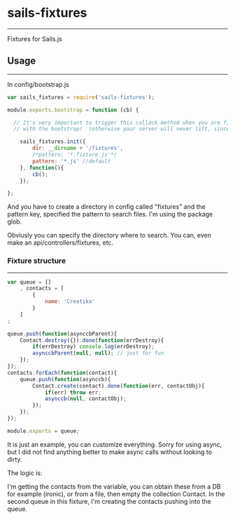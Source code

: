 # sails-fixtures
---
Fixtures for Sails.js
## Usage
---
In config/bootstrap.js
``` javascript
var sails_fixtures = require('sails-fixtures');

module.exports.bootstrap = function (cb) {

  // It's very important to trigger this callack method when you are finished 
  // with the bootstrap!  (otherwise your server will never lift, since it's waiting on the bootstrap)

    sails_fixtures.init({
        dir: __dirname + '/fixtures',
        /*pattern: '*.fixture.js'*/
        pattern: '*.js' //default
    }, function(){
        cb();
    });

};
```
And you have to create a directory in config called "fixtures" and the pattern key, specified the pattern to search files. I'm using the package glob.

Obviusly you can specify the directory where to search. You can, even make an api/controllers/fixtures, etc.
### Fixture structure
---
``` javascript
var queue = []
    , contacts = [
        {
            name: 'Creatika'
        }
    ]
;

queue.push(function(asynccbParent){
    Contact.destroy({}).done(function(errDestroy){
        if(errDestroy) console.log(errDestroy);
        asynccbParent(null, null); // just for fun
    });
});
contacts.forEach(function(contact){
    queue.push(function(asynccb){
        Contact.create(contact).done(function(err, contactObj){
            if(err) throw err;
            asynccb(null, contactObj);
        });
    });
});

module.exports = queue;
```
It is just an example, you can customize everything. Sorry for using async, but I did not find anything better to make async calls without looking to dirty.

The logic is:

I'm getting the contacts from the variable, you can obtain these from a DB for example (ironic), or from a file, then empty the collection Contact. In the second queue in this fixture, I'm creating the contacts pushing into the queue.
